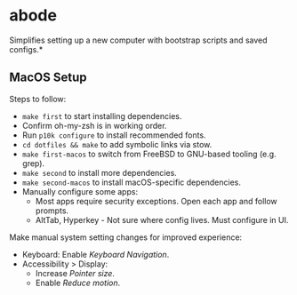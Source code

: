 # abode
Simplifies setting up a new computer with bootstrap scripts and saved configs.*

## MacOS Setup
Steps to follow:
* `make first` to start installing dependencies.
* Confirm oh-my-zsh is in working order.
* Run `p10k configure` to install recommended fonts.
* `cd dotfiles && make` to add symbolic links via stow.
* `make first-macos` to switch from FreeBSD to GNU-based tooling (e.g. grep).
* `make second` to install more dependencies.
* `make second-macos` to install macOS-specific dependencies.
* Manually configure some apps:
  * Most apps require security exceptions. Open each app and follow prompts.
  * AltTab, Hyperkey - Not sure where config lives. Must configure in UI.

Make manual system setting changes for improved experience:
* Keyboard: Enable _Keyboard Navigation_.
* Accessibility > Display:
  * Increase _Pointer size_.
  * Enable _Reduce motion_.
